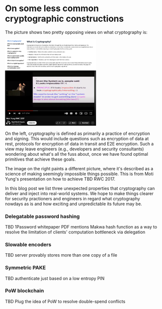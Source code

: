 
# On some less common cryptographic constructions

The picture shows two pretty opposing views on what cryptography is:

<p float="left">
  <img src="./pics/1.png" width="300" />
  <img src="./pics/2.png" width="300" /> 
</p>

On the left, cryptography is defined as primarily a practice of encryption and signing.
This would include questions such as encryption of data at rest, protocols for encryption 
of data in transit and E2E encryption. Such a view may leave engineers (e.g., developers and 
security consultants)  wondering about what's all the fuss about, once we have found optimal 
primitives that achieve these goals.

The image on the right paints a different picture, where it's described as a science of 
making seemingly impossible things possible. This is from Moti Yung's presentation on how to
achieve TBD RWC 2017. 

In this blog post we list three unexpected properties that cryptography can deliver and inject 
into real-world systems. We hope to make things clearer for security practioners and engineers
in regard what cryptography nowdays as is and how exciting and unpredictable its future may be.

### Delegatable password hashing

TBD 1Password whitepaper PDF mentions Makwa hash function as a way to resolve the limitation of clients' computation bottleneck via delegation

### Slowable encoders

TBD server provably stores more than one copy of a file

### Symmetric PAKE

TBD authenticate just based on a low entropy PIN

### PoW blockchain

TBD Plug the idea of PoW to resolve double-spend conflicts

